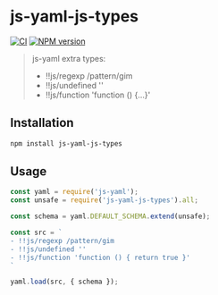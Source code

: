 js-yaml-js-types
================

[![CI](https://github.com/nodeca/js-yaml-js-types/workflows/CI/badge.svg?branch=master)](https://github.com/nodeca/js-yaml-js-types/actions)
[![NPM version](https://img.shields.io/npm/v/js-yaml-js-types.svg)](https://www.npmjs.org/package/js-yaml-js-types)

> js-yaml extra types:
>
> - !!js/regexp /pattern/gim
> - !!js/undefined ''
> - !!js/function 'function () {...}'


Installation
------------

```sh
npm install js-yaml-js-types
```


Usage
-----

```js
const yaml = require('js-yaml');
const unsafe = require('js-yaml-js-types').all;

const schema = yaml.DEFAULT_SCHEMA.extend(unsafe);

const src = `
- !!js/regexp /pattern/gim
- !!js/undefined ''
- !!js/function 'function () { return true }'
`

yaml.load(src, { schema });
```
